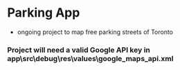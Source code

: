 # Parking App
- ongoing project to map free parking streets of Toronto

### Project will need a valid Google API key in app\src\debug\res\values\google_maps_api.xml